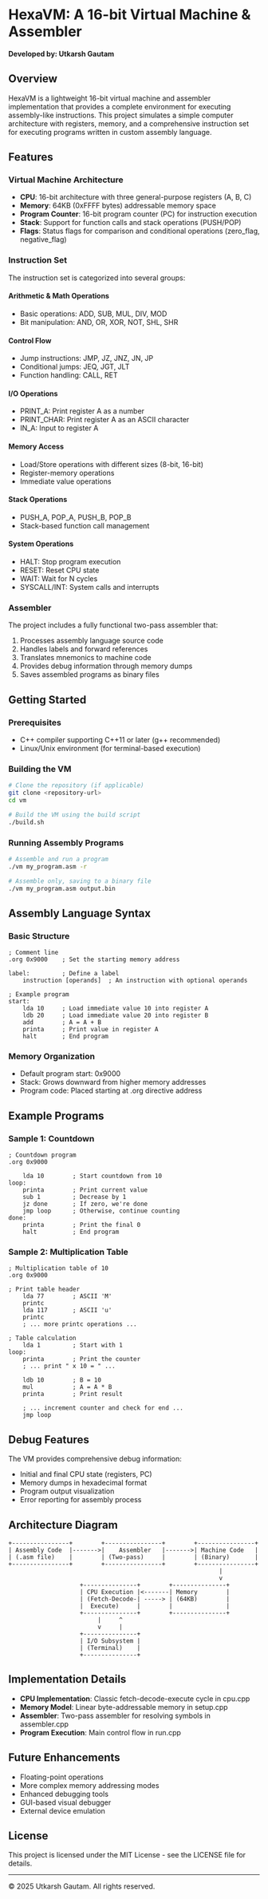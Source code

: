 # HexaVM: A 16-bit Virtual Machine & Assembler

**Developed by: Utkarsh Gautam**

## Overview

HexaVM is a lightweight 16-bit virtual machine and assembler implementation that provides a complete environment for executing assembly-like instructions. This project simulates a simple computer architecture with registers, memory, and a comprehensive instruction set for executing programs written in custom assembly language.

## Features

### Virtual Machine Architecture

- **CPU**: 16-bit architecture with three general-purpose registers (A, B, C)
- **Memory**: 64KB (0xFFFF bytes) addressable memory space
- **Program Counter**: 16-bit program counter (PC) for instruction execution
- **Stack**: Support for function calls and stack operations (PUSH/POP)
- **Flags**: Status flags for comparison and conditional operations (zero_flag, negative_flag)

### Instruction Set

The instruction set is categorized into several groups:

#### Arithmetic & Math Operations
- Basic operations: ADD, SUB, MUL, DIV, MOD
- Bit manipulation: AND, OR, XOR, NOT, SHL, SHR

#### Control Flow
- Jump instructions: JMP, JZ, JNZ, JN, JP
- Conditional jumps: JEQ, JGT, JLT
- Function handling: CALL, RET

#### I/O Operations
- PRINT_A: Print register A as a number
- PRINT_CHAR: Print register A as an ASCII character
- IN_A: Input to register A

#### Memory Access
- Load/Store operations with different sizes (8-bit, 16-bit)
- Register-memory operations
- Immediate value operations

#### Stack Operations
- PUSH_A, POP_A, PUSH_B, POP_B
- Stack-based function call management

#### System Operations
- HALT: Stop program execution
- RESET: Reset CPU state
- WAIT: Wait for N cycles
- SYSCALL/INT: System calls and interrupts

### Assembler

The project includes a fully functional two-pass assembler that:

1. Processes assembly language source code
2. Handles labels and forward references
3. Translates mnemonics to machine code
4. Provides debug information through memory dumps
5. Saves assembled programs as binary files

## Getting Started

### Prerequisites

- C++ compiler supporting C++11 or later (g++ recommended)
- Linux/Unix environment (for terminal-based execution)

### Building the VM

```bash
# Clone the repository (if applicable)
git clone <repository-url>
cd vm

# Build the VM using the build script
./build.sh
```

### Running Assembly Programs

```bash
# Assemble and run a program
./vm my_program.asm -r

# Assemble only, saving to a binary file
./vm my_program.asm output.bin
```

## Assembly Language Syntax

### Basic Structure

```assembly
; Comment line
.org 0x9000    ; Set the starting memory address

label:         ; Define a label
    instruction [operands]  ; An instruction with optional operands
    
; Example program
start:
    lda 10     ; Load immediate value 10 into register A
    ldb 20     ; Load immediate value 20 into register B
    add        ; A = A + B
    printa     ; Print value in register A
    halt       ; End program
```

### Memory Organization

- Default program start: 0x9000
- Stack: Grows downward from higher memory addresses
- Program code: Placed starting at .org directive address

## Example Programs

### Sample 1: Countdown

```assembly
; Countdown program
.org 0x9000

    lda 10        ; Start countdown from 10
loop:
    printa        ; Print current value
    sub 1         ; Decrease by 1
    jz done       ; If zero, we're done
    jmp loop      ; Otherwise, continue counting
done:
    printa        ; Print the final 0
    halt          ; End program
```

### Sample 2: Multiplication Table

```assembly
; Multiplication table of 10
.org 0x9000

; Print table header
    lda 77        ; ASCII 'M' 
    printc
    lda 117       ; ASCII 'u'
    printc
    ; ... more printc operations ...

; Table calculation
    lda 1         ; Start with 1
loop:
    printa        ; Print the counter
    ; ... print " x 10 = " ...
    
    ldb 10        ; B = 10
    mul           ; A = A * B
    printa        ; Print result
    
    ; ... increment counter and check for end ...
    jmp loop
```

## Debug Features

The VM provides comprehensive debug information:
- Initial and final CPU state (registers, PC)
- Memory dumps in hexadecimal format
- Program output visualization
- Error reporting for assembly process

## Architecture Diagram

```
+----------------+        +----------------+        +----------------+
| Assembly Code  |------->|    Assembler   |------->| Machine Code   |
| (.asm file)    |        | (Two-pass)     |        | (Binary)       |
+----------------+        +----------------+        +----------------+
                                                           |
                                                           v
                    +---------------+        +---------------+
                    | CPU Execution |<-------| Memory        |
                    | (Fetch-Decode-| -----> | (64KB)        |
                    |  Execute)     |        |               |
                    +---------------+        +---------------+
                         |     ^
                         v     |
                    +---------------+
                    | I/O Subsystem |
                    | (Terminal)    |
                    +---------------+
```

## Implementation Details

- **CPU Implementation**: Classic fetch-decode-execute cycle in cpu.cpp
- **Memory Model**: Linear byte-addressable memory in setup.cpp
- **Assembler**: Two-pass assembler for resolving symbols in assembler.cpp
- **Program Execution**: Main control flow in run.cpp

## Future Enhancements

- Floating-point operations
- More complex memory addressing modes
- Enhanced debugging tools
- GUI-based visual debugger
- External device emulation

## License

This project is licensed under the MIT License - see the LICENSE file for details.

---

© 2025 Utkarsh Gautam. All rights reserved.
